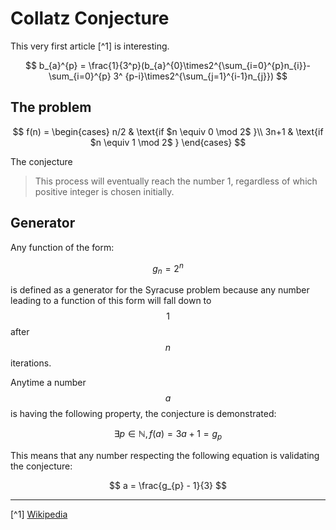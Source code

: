 # Collatz Conjecture

This very first article [^1] is interesting.

$$
b_{a}^{p} = \frac{1}{3^p}(b_{a}^{0}\times2^{\sum_{i=0}^{p}n_{i}}-\sum_{i=0}^{p} 3^
{p-i}\times2^{\sum_{j=1}^{i-1}n_{j}})
$$

## The problem


$$
f(n) =
    \begin{cases}
      n/2 & \text{if $n \equiv 0 \mod 2$ }\\
      3n+1 & \text{if $n \equiv 1 \mod 2$ }
    \end{cases}  
$$

The conjecture

>   This process will eventually reach the number 1, regardless of which positive integer is chosen initially.


## Generator

Any function of the form:

$$
g_{n} = 2^{n}
$$

is defined as a generator for the Syracuse problem because any number leading to a function of this form will fall down to $$1$$ after $$n$$ iterations.

Anytime a number $$a$$ is having the following property, the conjecture is demonstrated:

$$
\exists p \in \mathbb{N}, f(a) = 3a + 1 = g_{p}
$$

This means that any number respecting the following equation is validating the conjecture:

$$
a = \frac{g_{p} - 1}{3}
$$


---

[^1] [Wikipedia](https://en.wikipedia.org/wiki/Collatz_conjecture)